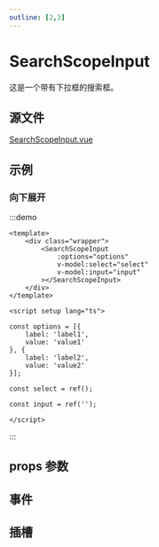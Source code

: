 ```yaml
---
outline: [2,3]
---
```


# SearchScopeInput
这是一个带有下拉框的搜索框。

## 源文件

[SearchScopeInput.vue](https://github.com/shiouhoo/hooui/blob/main/src/package/searchscopeinput/Index.vue)

## 示例
### 向下展开

:::demo

```vue
<template>
    <div class="wrapper">
        <SearchScopeInput
            :options="options"
            v-model:select="select"
            v-model:input="input"
        ></SearchScopeInput>
    </div>
</template>

<script setup lang="ts">

const options = [{
    label: 'label1',
    value: 'value1'
}, {
    label: 'label2',
    value: 'value2'
}];

const select = ref();

const input = ref('');

</script>
```
:::


## props 参数

<script setup lang="ts">

const data = [
    {
        name: 'select(v-model)',
        desc: '选中的值',
        type: 'string',
        defaultValue: '-',
    },
    {
        name: 'input(v-model)',
        desc: '输入框的值',
        type: 'string',
        defaultValue: '-',
    },
    {
        name: 'options',
        desc: '下拉框的选项',
        type: 'Array<{label: string, value: string}>',
        defaultValue: '-',
    },
    {
        name: 'fieldNames',
        desc: '同antdv的fieldNames',
        type: 'object',
        defaultValue: '-',
    },
    {
        name: 'placeholder',
        desc: '数组，第一个元素为下拉框的placeholder，第二个元素为输入框的placeholder',
        type: 'string[]',
        defaultValue: '-',
    },
];

const data2 = [
    {
        name: 'select-change',
        desc: '下拉框选中值改变时触发，参数为选中的id',
        params: 'value: string',
    },
    {
        name: 'input-change',
        desc: '输入框值改变时触发，参数为输入框的值',
        params: 'value: string',
    },
    {
        name: 'input-blur',
        desc: '输入框失去焦点时触发，参数为输入框的值',
        params: 'value: string',
    },
    {
        name: 'input-enter',
        desc: '输入框按下回车时触发，参数为输入框的值',
        params: 'value: string',
    },
];

const data3 = [
    {
        name: 'suffix',
        desc: '输入框右侧图标',
        params: '-',
    },
];
</script>

<ParamsTable :data="data"></ParamsTable>

## 事件

<EmitTable :data="data2"></EmitTable>

## 插槽

<SlotTable :data="data3"></SlotTable>
